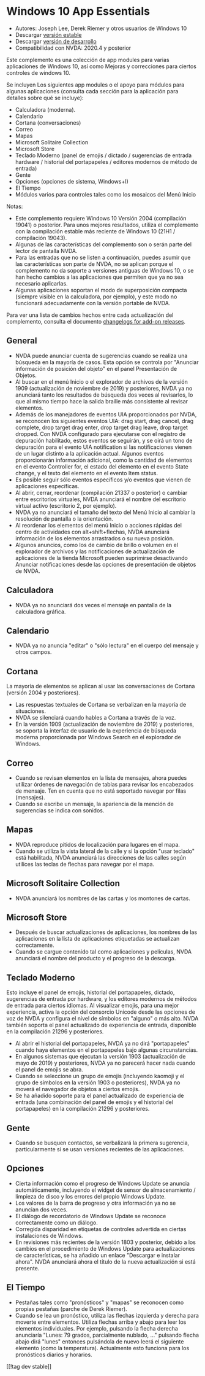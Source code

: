 # Windows 10 App Essentials #

* Autores: Joseph Lee, Derek Riemer y otros usuarios de Windows 10
* Descargar [versión estable][1]
* Descargar [versión de desarrollo][2]
* Compatibilidad con NVDA: 2020.4 y posterior

Este complemento es una colección de app modules para varias aplicaciones de
Windows 10, así como Mejoras y correcciones para ciertos controles de
windows 10.

Se incluyen Los siguientes app modules o el apoyo para módulos para algunas
aplicaciones (consulta cada sección para la aplicación para detalles sobre
qué se incluye):

* Calculadora (moderna).
* Calendario
* Cortana (conversaciones)
* Correo
* Mapas
* Microsoft Solitaire Collection
* Microsoft Store
* Teclado Moderno (panel de emojis / dictado / sugerencias de entrada
  hardware / historial del portapapeles / editores modernos de método de
  entrada)
* Gente
* Opciones (opciones de sistema, Windows+I)
* El Tiempo
* Módulos varios para controles tales como los mosaicos del Menú Inicio

Notas:

* Este complemento requiere Windows 10 Versión 2004 (compilación 19041) o
  posterior. Para unos mejores resultados, utiliza el complemento con la
  compilación estable más reciente de Windows 10 (21H1 / compilación 19043).
* Algunas de las características del complemento son o serán parte del
  lector de pantalla NVDA.
* Para las entradas que no se listen a continuación, puedes asumir que las
  características son parte de NVDA, no se aplican porque el complemento no
  da soporte a versiones antiguas de Windows 10, o se han hecho cambios a
  las aplicaciones que permiten que ya no sea necesario aplicarlas.
* Algunas aplicaciones soportan el modo de superposición compacta (siempre
  visible en la calculadora, por ejemplo), y este modo no funcionará
  adecuadamente con la versión portable de NVDA.

Para ver una lista de cambios hechos entre cada actualización del
complemento, consulta el documento [changelogs for add-on releases][3].

## General

* NVDA puede anunciar cuenta de sugerencias cuando se realiza una búsqueda
  en la mayoría de casos. Esta opción se controla por "Anunciar información
  de posición del objeto" en el panel Presentación de Objetos.
* Al buscar en el menú Inicio o el explorador de archivos de la versión 1909
  (actualización de noviembre de 2019) y posteriores, NVDA ya no anunciará
  tanto los resultados de búsqueda dos veces al revisarlos, lo que al mismo
  tiempo hace la salida braille más consistente al revisar elementos.
* Además de los manejadores de eventos UIA proporcionados por NVDA, se
  reconocen los siguientes eventos UIA: drag start, drag cancel, drag
  complete, drop target drag enter, drop target drag leave, drop target
  dropped. Con NVDA configurado para ejecutarse con el registro de
  depuración habilitado, estos eventos se seguirán, y se oirá un tono de
  depuración para el evento UIA notification si las notificaciones vienen de
  un lugar distinto a la aplicación actual. Algunos eventos proporcionarán
  información adicional, como la cantidad de elementos en el evento
  Controller for, el estado del elemento en el evento State change, y el
  texto del elemento en el evento Item status.
* Es posible seguir sólo eventos específicos y/o eventos que vienen de
  aplicaciones específicas.
* Al abrir, cerrar, reordenar (compilación 21337 o posterior) o cambiar
  entre escritorios virtuales, NVDA anunciará el nombre del escritorio
  virtual activo (escritorio 2, por ejemplo).
* NVDA ya no anunciará el tamaño del texto del Menú Inicio al cambiar la
  resolución de pantalla o la orientación.
* Al reordenar los elementos del menú Inicio o acciones rápidas del centro
  de actividades con alt+shift+flechas, NVDA anunciará información de los
  elementos arrastrados o su nueva posición.
* Algunos anuncios, como los de cambio de brillo o volumen en el explorador
  de archivos y las notificaciones de actualización de aplicaciones de la
  tienda Microsoft pueden suprimirse desactivando Anunciar notificaciones
  desde las opciones de presentación de objetos de NVDA.

## Calculadora

* NVDA ya no anunciará dos veces el mensaje en pantalla de la calculadora
  gráfica.

## Calendario

* NVDA ya no anuncia "editar" o "sólo lectura" en el cuerpo del mensaje y
  otros campos.

## Cortana

La mayoría de elementos se aplican al usar las conversaciones de Cortana
(versión 2004 y posteriores).

* Las respuestas textuales de Cortana se verbalizan en la mayoría de
  situaciones.
* NVDA se silenciará cuando hables a Cortana a través de la voz.
* En la versión 1909 (actualización de noviembre de 2019) y posteriores, se
  soporta la interfaz de usuario de la experiencia de búsqueda moderna
  proporcionada por Windows Search en el explorador de Windows.

## Correo

* Cuando se revisan elementos en la lista de mensajes, ahora puedes utilizar
  órdenes de navegación de tablas para revisar los encabezados de
  mensaje. Ten en cuenta que no está soportado navegar por filas (mensajes).
* Cuando se escribe un mensaje, la apariencia de la mención de sugerencias
  se indica con sonidos.

## Mapas

* NVDA reproduce pitidos de localización para lugares en el mapa.
* Cuando se utiliza la vista lateral de la calle y si la opción "usar
  teclado" está habilitada, NVDA anunciará las direcciones de las calles
  según utilices las teclas de flechas para navegar por el mapa.

## Microsoft Solitaire Collection

* NVDA anunciará los nombres de las cartas y los montones de cartas.

## Microsoft Store

* Después de buscar actualizaciones de aplicaciones, los nombres de las
  aplicaciones en la lista de aplicaciones etiquetadas se actualizan
  correctamente.
* Cuando se cargue contenido tal como aplicaciones y películas, NVDA
  anunciará el nombre del producto y el progreso de la descarga.

## Teclado Moderno

Esto incluye el panel de emojis, historial del portapapeles, dictado,
sugerencias de entrada por hardware, y los editores modernos de métodos de
entrada para ciertos idiomas. Al visualizar emojis, para una mejor
experiencia, activa la opción del consorcio Unicode desde las opciones de
voz de NVDA y configura el nivel de símbolos en "alguno" o más alto. NVDA
también soporta el panel actualizado de experiencia de entrada, disponible
en la compilación 21296 y posteriores.

* Al abrir el historial del portapapeles, NVDA ya no dirá "portapapeles"
  cuando haya elementos en el portapapeles bajo algunas circunstancias.
* En algunos sistemas que ejecutan la versión 1903 (actualización de mayo de
  2019) y posteriores, NVDA ya no parecerá hacer nada cuando el panel de
  emojis se abra.
* Cuando se seleccione un grupo de emojis (incluyendo kaomoji y el grupo de
  símbolos en la versión 1903 o posteriores), NVDA ya no moverá el navegador
  de objetos a ciertos emojis.
* Se ha añadido soporte para el panel actualizado de experiencia de entrada
  (una combinación del panel de emojis y el historial del portapapeles) en
  la compilación 21296 y posteriores.

## Gente

* Cuando se busquen contactos, se verbalizará la primera sugerencia,
  particularmente si se usan versiones recientes de las aplicaciones.

## Opciones

* Cierta información como el progreso de Windows Update se anuncia
  automáticamente, incluyendo el widget de sensor de almacenamiento /
  limpieza de disco y los errores del propio Windows Update.
* Los valores de la barra de progreso y otra información ya no se anuncian
  dos veces.
* El diálogo de recordatorio de Windows Update se reconoce correctamente
  como un diálogo.
* Corregida disparidad en etiquetas de controles advertida en ciertas
  instalaciones de Windows.
* En revisiones más recientes de la versión 1803 y posterior, debido a los
  cambios en el procedimiento de Windows Update para actualizaciones de
  características, se ha añadido un enlace "Descargar e instalar
  ahora". NVDA anunciará ahora el título de la nueva actualización si está
  presente.

## El Tiempo

* Pestañas tales como "pronósticos" y "mapas" se reconocen como propias
  pestañas (parche de Derek Riemer).
* Cuando se lea un pronóstico, utiliza las flechas izquierda y derecha para
  moverte entre elementos. Utiliza flechas arriba y abajo para leer los
  elementos individuales. Por ejemplo, pulsando la flecha derecha anunciaría
  "Lunes: 79 grados, parcialmente nublado, ..." pulsando flecha abajo dirá
  "lunes" entonces pulsándola de nuevo leerá el siguiente elemento (como la
  temperatura). Actualmente esto funciona para los pronósticos diarios y
  horarios.

[[!tag dev stable]]

[1]: https://addons.nvda-project.org/files/get.php?file=w10

[2]: https://addons.nvda-project.org/files/get.php?file=w10-dev

[3]: https://github.com/josephsl/wintenapps/wiki/w10changelog
